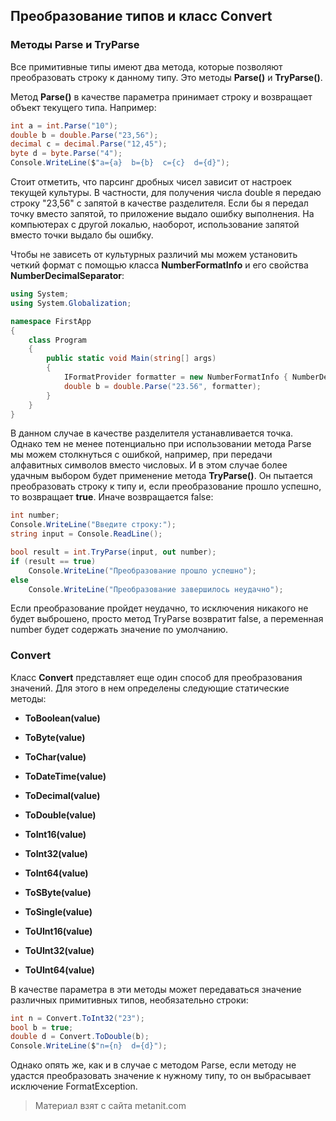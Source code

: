 ## Преобразование типов и класс Convert

### Методы Parse и TryParse

Все примитивные типы имеют два метода, которые позволяют преобразовать строку к данному типу. Это методы **Parse()** и **TryParse()**.

Метод **Parse()** в качестве параметра принимает строку и возвращает объект текущего типа. Например:

```cs
int a = int.Parse("10");
double b = double.Parse("23,56");
decimal c = decimal.Parse("12,45");
byte d = byte.Parse("4");
Console.WriteLine($"a={a}  b={b}  c={c}  d={d}");
```

Стоит отметить, что парсинг дробных чисел зависит от настроек текущей культуры. В частности, для получения числа double я передаю строку "23,56" с запятой в качестве разделителя. Если бы я передал точку вместо запятой, то приложение выдало ошибку выполнения. На компьютерах с другой локалью, наоборот, использование запятой вместо точки выдало бы ошибку.

Чтобы не зависеть от культурных различий мы можем установить четкий формат с помощью класса **NumberFormatInfo** и его свойства **NumberDecimalSeparator**:

```cs
using System;
using System.Globalization;

namespace FirstApp
{
    class Program
    {
        public static void Main(string[] args)
        {
            IFormatProvider formatter = new NumberFormatInfo { NumberDecimalSeparator = "." };
            double b = double.Parse("23.56", formatter);
        }
    }
}
```

В данном случае в качестве разделителя устанавливается точка. Однако тем не менее потенциально при использовании метода Parse мы можем столкнуться с ошибкой, например, при передачи алфавитных символов вместо числовых. И в этом случае более удачным выбором будет применение метода **TryParse()**. Он пытается преобразовать строку к типу и, если преобразование прошло успешно, то возвращает **true**. Иначе возвращается false:

```cs
int number;
Console.WriteLine("Введите строку:");
string input = Console.ReadLine();

bool result = int.TryParse(input, out number);
if (result == true)
    Console.WriteLine("Преобразование прошло успешно");
else
    Console.WriteLine("Преобразование завершилось неудачно");
```

Если преобразование пройдет неудачно, то исключения никакого не будет выброшено, просто метод TryParse возвратит false, а переменная number будет содержать значение по умолчанию.

### Convert

Класс **Convert** представляет еще один способ для преобразования значений. Для этого в нем определены следующие статические методы:

- **ToBoolean(value)**

- **ToByte(value)**

- **ToChar(value)**

- **ToDateTime(value)**

- **ToDecimal(value)**

- **ToDouble(value)**

- **ToInt16(value)**

- **ToInt32(value)**

- **ToInt64(value)**

- **ToSByte(value)**

- **ToSingle(value)**

- **ToUInt16(value)**

- **ToUInt32(value)**

- **ToUInt64(value)**

В качестве параметра в эти методы может передаваться значение различных примитивных типов, необязательно строки:

```cs
int n = Convert.ToInt32("23");
bool b = true;
double d = Convert.ToDouble(b);
Console.WriteLine($"n={n}  d={d}");
```

Однако опять же, как и в случае с методом Parse, если методу не удастся преобразовать значение к нужному типу, то он выбрасывает исключение FormatException.


> Материал взят с сайта metanit.com